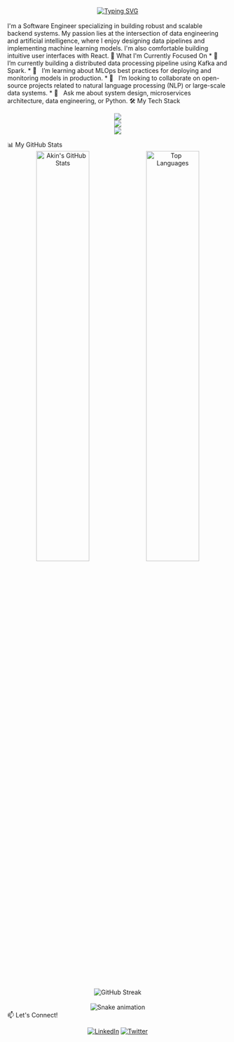 <div align="center">
<a href="https://github.com/Akin01">
<img src="https://readme-typing-svg.herokuapp.com%3Ffont%3DInter%26size%3D30%26pause%3D1000%26color%3D36BCF7%26center%3Dtrue%26vCenter%3Dtrue%26width%3D600%26lines%3DHi%252C%2BI%27m%2BAkin%2B%25F0%259F%2591%258B%3BBackend%2B%2526%2BData%2BEngineer%3BAI%2B%2526%2BMachine%2BLearning%2BEnthusiast%3BBuilding%2Bintelligent%2Bsystems%2Bfrom%2Bthe%2Bground%2Bup." alt="Typing SVG" />
</a>
</div>
<br>
I'm a Software Engineer specializing in building robust and scalable backend systems. My passion lies at the intersection of data engineering and artificial intelligence, where I enjoy designing data pipelines and implementing machine learning models. I'm also comfortable building intuitive user interfaces with React.
🚀 What I'm Currently Focused On
 * 🔭   I’m currently building a distributed data processing pipeline using Kafka and Spark.
 * 🌱   I’m learning about MLOps best practices for deploying and monitoring models in production.
 * 👯   I’m looking to collaborate on open-source projects related to natural language processing (NLP) or large-scale data systems.
 * 💬   Ask me about system design, microservices architecture, data engineering, or Python.
🛠️ My Tech Stack
<p align="center">
<!-- Icons are grouped by specialty to make your expertise clear -->
<a href="https://skillicons.dev">
<!-- Backend -->
<img src="https://skillicons.dev/icons%3Fi%3Dpython,go,nodejs,express,docker,kubernetes,nginx,git" /><br>
<!-- Data & AI -->
<img src="https://skillicons.dev/icons%3Fi%3Dpytorch,tensorflow,scikitlearn,pandas,apachespark,kafka,d3js" /><br>
<!-- Database & Frontend -->
<img src="https://skillicons.dev/icons%3Fi%3Dmysql,postgresql,mongodb,redis,react,ts,tailwind" />
</a>
</p>
📊 My GitHub Stats
<div align="center">
<img src="https://github-readme-stats.vercel.app/api%3Fusername%3DAkin01%26show_icons%3Dtrue%26theme%3Dtokyonight%26include_all_commits%3Dtrue%26count_private%3Dtrue%26hide_border%3Dtrue" alt="Akin's GitHub Stats" width="49%"/>
<img src="https://github-readme-stats.vercel.app/api/top-langs/%3Fusername%3DAkin01%26layout%3Dcompact%26theme%3Dtokyonight%26hide_border%3Dtrue%26langs_count%3D8" alt="Top Languages" width="49%"/>
</div>
<div align="center">
<img src="https://github-readme-streak-stats.herokuapp.com/%3Fuser%3DAkin01%26theme%3Dtokyonight%26hide_border%3Dtrue" alt="GitHub Streak" />
</div>
<br>
<div align="center">
<!-- This snake animation is a great visual representation of your contribution activity! -->
<img src="https://github.com/Akin01/Akin01/raw/output/github-contribution-grid-snake.svg" alt="Snake animation" />
</div>
📫 Let's Connect!
<p align="center">
<a href="https://www.linkedin.com/in/ainulyaqin1"><img src="https://www.google.com/search?q=https://img.shields.io/badge/linkedin-%25230077B5.svg%3Fstyle%3Dfor-the-badge%26logo%3Dlinkedin%26logoColor%3Dwhite" alt="LinkedIn"/></a>
<a href="https://x.com/ai_nulyaqin"><img src="https://www.google.com/search?q=https://img.shields.io/badge/twitter-%25231DA1F2.svg%3Fstyle%3Dfor-the-badge%26logo%3Dtwitter%26logoColor%3Dwhite" alt="Twitter"/></a>
</p>
